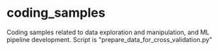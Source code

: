 # coding_samples
Coding samples related to data exploration and manipulation, and ML pipeline development.
Script is "prepare_data_for_cross_validation.py"
